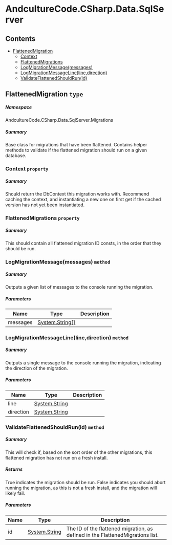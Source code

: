 <a name='assembly'></a>
# AndcultureCode.CSharp.Data.SqlServer

## Contents

- [FlattenedMigration](#T-AndcultureCode-CSharp-Data-SqlServer-Migrations-FlattenedMigration 'AndcultureCode.CSharp.Data.SqlServer.Migrations.FlattenedMigration')
  - [Context](#P-AndcultureCode-CSharp-Data-SqlServer-Migrations-FlattenedMigration-Context 'AndcultureCode.CSharp.Data.SqlServer.Migrations.FlattenedMigration.Context')
  - [FlattenedMigrations](#P-AndcultureCode-CSharp-Data-SqlServer-Migrations-FlattenedMigration-FlattenedMigrations 'AndcultureCode.CSharp.Data.SqlServer.Migrations.FlattenedMigration.FlattenedMigrations')
  - [LogMigrationMessage(messages)](#M-AndcultureCode-CSharp-Data-SqlServer-Migrations-FlattenedMigration-LogMigrationMessage-System-String[]- 'AndcultureCode.CSharp.Data.SqlServer.Migrations.FlattenedMigration.LogMigrationMessage(System.String[])')
  - [LogMigrationMessageLine(line,direction)](#M-AndcultureCode-CSharp-Data-SqlServer-Migrations-FlattenedMigration-LogMigrationMessageLine-System-String,System-String- 'AndcultureCode.CSharp.Data.SqlServer.Migrations.FlattenedMigration.LogMigrationMessageLine(System.String,System.String)')
  - [ValidateFlattenedShouldRun(id)](#M-AndcultureCode-CSharp-Data-SqlServer-Migrations-FlattenedMigration-ValidateFlattenedShouldRun-System-String- 'AndcultureCode.CSharp.Data.SqlServer.Migrations.FlattenedMigration.ValidateFlattenedShouldRun(System.String)')

<a name='T-AndcultureCode-CSharp-Data-SqlServer-Migrations-FlattenedMigration'></a>
## FlattenedMigration `type`

##### Namespace

AndcultureCode.CSharp.Data.SqlServer.Migrations

##### Summary

Base class for migrations that have been flattened. Contains
helper methods to validate if the flattened migration should
run on a given database.

<a name='P-AndcultureCode-CSharp-Data-SqlServer-Migrations-FlattenedMigration-Context'></a>
### Context `property`

##### Summary

Should return the DbContext this migration works with. Recommend caching
the context, and instantiating a new one on first get if the cached
version has not yet been instantiated.

<a name='P-AndcultureCode-CSharp-Data-SqlServer-Migrations-FlattenedMigration-FlattenedMigrations'></a>
### FlattenedMigrations `property`

##### Summary

This should contain all flattened migration ID consts, in the order that they should
be run.

<a name='M-AndcultureCode-CSharp-Data-SqlServer-Migrations-FlattenedMigration-LogMigrationMessage-System-String[]-'></a>
### LogMigrationMessage(messages) `method`

##### Summary

Outputs a given list of messages to the console running the migration.

##### Parameters

| Name | Type | Description |
| ---- | ---- | ----------- |
| messages | [System.String[]](http://msdn.microsoft.com/query/dev14.query?appId=Dev14IDEF1&l=EN-US&k=k:System.String[] 'System.String[]') |  |

<a name='M-AndcultureCode-CSharp-Data-SqlServer-Migrations-FlattenedMigration-LogMigrationMessageLine-System-String,System-String-'></a>
### LogMigrationMessageLine(line,direction) `method`

##### Summary

Outputs a single message to the console running the migration, indicating the
direction of the migration.

##### Parameters

| Name | Type | Description |
| ---- | ---- | ----------- |
| line | [System.String](http://msdn.microsoft.com/query/dev14.query?appId=Dev14IDEF1&l=EN-US&k=k:System.String 'System.String') |  |
| direction | [System.String](http://msdn.microsoft.com/query/dev14.query?appId=Dev14IDEF1&l=EN-US&k=k:System.String 'System.String') |  |

<a name='M-AndcultureCode-CSharp-Data-SqlServer-Migrations-FlattenedMigration-ValidateFlattenedShouldRun-System-String-'></a>
### ValidateFlattenedShouldRun(id) `method`

##### Summary

This will check if, based on the sort order of the other migrations, this flattened
migration has not run on a fresh install.

##### Returns

True indicates the migration should be run. False indicates you should abort
running the migration, as this is not a fresh install, and the migration will likely fail.

##### Parameters

| Name | Type | Description |
| ---- | ---- | ----------- |
| id | [System.String](http://msdn.microsoft.com/query/dev14.query?appId=Dev14IDEF1&l=EN-US&k=k:System.String 'System.String') | The ID of the flattened migration, as defined in the FlattenedMigrations list. |
